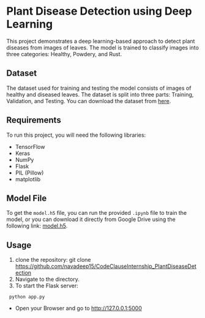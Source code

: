 # Plant Disease Detection using Deep Learning

This project demonstrates a deep learning-based approach to detect plant diseases from images of leaves. The model is trained to classify images into three categories: Healthy, Powdery, and Rust.

## Dataset
The dataset used for training and testing the model consists of images of healthy and diseased leaves. The dataset is split into three parts: Training, Validation, and Testing. You can download the dataset from [here](https://www.kaggle.com/rashikrahmanpritom/plant-disease-recognition-dataset).

## Requirements
To run this project, you will need the following libraries:
- TensorFlow
- Keras
- NumPy
- Flask
- PIL (Pillow)
- matplotlib

## Model File
To get the `model.h5` file, you can run the provided `.ipynb` file to train the model, or you can download it directly from Google Drive using the following link: [model.h5](https://drive.google.com/file/d/1cWMs4X4tuyt7o-39x3TjnbwZh6rYjRBw/view?usp=drive_link).

## Usage

1. clone the repository:
git clone https://github.com/navadeep15/CodeClauseInternship_PlantDiseaseDetection
2. Navigate to the directory.
3. To start the Flask server:
```
 python app.py
```
- Open your Browser and go to http://127.0.0.1:5000
